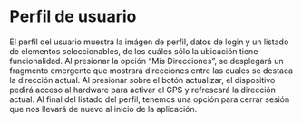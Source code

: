 # Perfil de usuario

El perfil del usuario muestra la imágen de perfil, datos de login y un listado de elementos seleccionables, de los cuáles sólo la ubicación tiene funcionalidad.
Al presionar la opción “Mis Direcciones”, se desplegará un fragmento emergente que mostrará direcciones entre las cuales se destaca la dirección actual. Al presionar sobre el botón actualizar, el dispositivo pedirá acceso al hardware para activar el GPS y refrescará la dirección actual.
Al final del listado del perfil, tenemos una opción para cerrar sesión que nos llevará de nuevo al inicio de la aplicación. 
